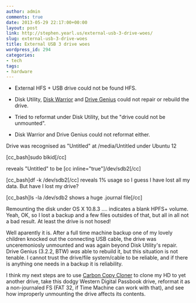 ```yaml
---
author: admin
comments: true
date: 2013-05-29 22:17:00+00:00
layout: post
link: http://stephen.yearl.us/external-usb-3-drive-woes/
slug: external-usb-3-drive-woes
title: External USB 3 drive woes
wordpress_id: 294
categories:
- tech
tags:
- hardware
---
```


  * External HFS + USB drive could not be found HFS.
  * Disk Utility, [Disk Warrior](http://www.alsoft.com/diskwarrior/) and [Drive Genius](http://www.prosofteng.com/products/drive_genius.php) could not repair or rebuild the drive.  

  * Tried to reformat under Disk Utility, but the "drive could not be unmounted".  

  * Disk Warrior and Drive Genius could not reformat either.

  


Drive was recognised as "Untitled" at /media/Untitled under Ubuntu 12

[cc_bash]sudo blkid[/cc]

reveals "Untitled" to be [cc inline="true"]/dev/sdb2[/cc]

[cc_bash]df -k /dev/sdb2[/cc] reveals 1% usage so I guess I have lost all my data. But have I lost my drive?

  


[cc_bash]ls -la /dev/sdb2 shows a huge .journal file[/cc]

  


Remounting the disk under OS X 10.8.3 .... indicates a blank HPFS+ volume. Yeah, OK, so I lost  a backup and a few files outsides of that, but all in all not a bad result. At least the drive is not hosed!

  


Well aparently it is. After a full time machine backup one of my lovely children knocked out the connecting USB cable, the drive was unceremoniosly unmounted and was again beyond Disk Utility's repair. Drive Genius (3.2.2, BTW) _was_ able to rebuild it, but this situation is not tenable. I cannot trust the drive/file system/cable to be reliable, and if there is anything one needs in a backup it is reliability.

  


I think my next steps are to use [Carbon Copy Cloner](http://www.bombich.com/) to clone my HD to yet another drive, take this dodgy Western Digital Passbook drive, reformat it as a non-journaled FS (FAT 32, if Time Machine can work with that), and see how improperly unmounting the drive affects its contents.
